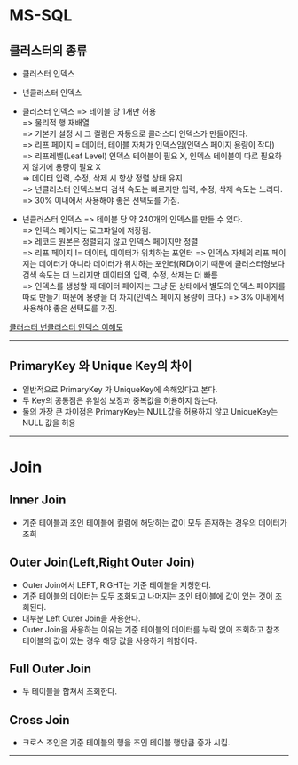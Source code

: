 # MS-SQL

## 클러스터의 종류
* 클러스터 인덱스
* 넌클러스터 인덱스

* 클러스터 인덱스
=> 테이블 당 1개만 허용   
=> 물리적 행 재배열   
=> 기본키 설정 시 그 컬럼은 자동으로 클러스터 인덱스가 만들어진다.   
=> 리프 페이지 = 데이터, 테이블 자체가 인덱스임(인덱스 페이지 용량이 작다)   
=> 리프레벨(Leaf Level) 인덱스 테이블이 필요 X, 인덱스 테이블이 따로 필요하지 않기에 용량이 필요 X   
=> 데이터 입력, 수정, 삭제 시 항상 정렬 상태 유지   
=> 넌클러스터 인덱스보다 검색 속도는 빠르지만 입력, 수정, 삭제 속도는 느리다.   
=> 30% 이내에서 사용해야 좋은 선택도를 가짐.

* 넌클러스터 인덱스
=> 테이블 당 약 240개의 인덱스를 만들 수 있다.   
=> 인덱스 페이지는 로그파일에 저장됨.   
=> 레코드 원본은 정렬되지 않고 인덱스 페이지만 정렬   
=> 리프 페이지 != 데이터, 데이터가 위치하는 포인터
=> 인덱스 자체의 리프 페이지는 데이터가 아니라 데이터가 위치하는 포인터(RID)이기 때문에 클러스터형보다 검색 속도는 더 느리지만 데이터의 입력, 수정, 삭제는 더 빠름   
=> 인덱스를 생성할 때 데이터 페이지는 그냥 둔 상태에서 별도의 인덱스 페이지를 따로 만들기 때문에 용량을 더 차지(인덱스 페이지 용량이 크다.)
=> 3% 이내에서 사용해야 좋은 선택도를 가짐.

[클러스터 넌클러스터 인덱스 이해도](https://mozi.tistory.com/320)
***
## PrimaryKey 와 Unique Key의 차이
* 일반적으로 PrimaryKey 가 UniqueKey에 속해있다고 본다.   
* 두 Key의 공통점은 유일성 보장과 중복값을 허용하지 않는다.    
* 둘의 가장 큰 차이점은 PrimaryKey는 NULL값을 허용하지 않고 UniqueKey는 NULL 값을 허용   
***
# Join

## Inner Join
* 기준 테이블과 조인 테이블에 컬럼에 해당하는 값이 모두 존재하는 경우의 데이터가 조회

## Outer Join(Left,Right Outer Join)
* Outer Join에서 LEFT, RIGHT는 기준 테이블을 지칭한다.   
* 기준 테이블의 데이터는 모두 조회되고 나머지는 조인 테이블에 값이 있는 것이 조회된다.   
* 대부분 Left Outer Join을 사용한다.   
* Outer Join을 사용하는 이유는 기준 테이블의 데이터를 누락 없이 조회하고 참조 테이블의 값이 있는 경우 해당 값을 사용하기 위함이다.   

## Full Outer Join
* 두 테이블을 합쳐서 조회한다.   

## Cross Join
* 크로스 조인은 기준 테이블의 행을 조인 테이블 행만큼 증가 시킴.   
***

 
